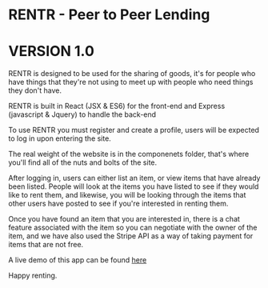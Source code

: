 # RENTR - Peer to Peer Lending
# VERSION 1.0

RENTR is designed to be used for the sharing of goods, it's for people who have things that they're not using to meet up with people who need things they don't have. 

RENTR is built in React (JSX & ES6) for the front-end and Express (javascript & Jquery) to handle the back-end

To use RENTR you must register and create a profile, users will be expected to log in upon entering the site. 

The real weight of the website is in the componenets folder, that's where you'll find all of the nuts and bolts of the site. 

After logging in, users can either list an item, or view items that have already been listed. 
People will look at the items you have listed to see if they would like to rent them, and likewise, you will be looking through the items that other users have posted to see if you're interested in renting them. 

Once you have found an item that you are interested in, there is a chat feature associated with the item so you can negotiate with the owner of the item, and we have also used the Stripe API as a way of taking payment for items that are not free. 

A live demo of this app can be found [here](https://limitless-thicket-78191.herokuapp.com/)

Happy renting. 


